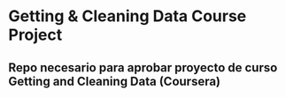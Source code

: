 # Getting & Cleaning Data Course Project
## Repo necesario para aprobar proyecto de curso Getting and Cleaning Data (Coursera)
